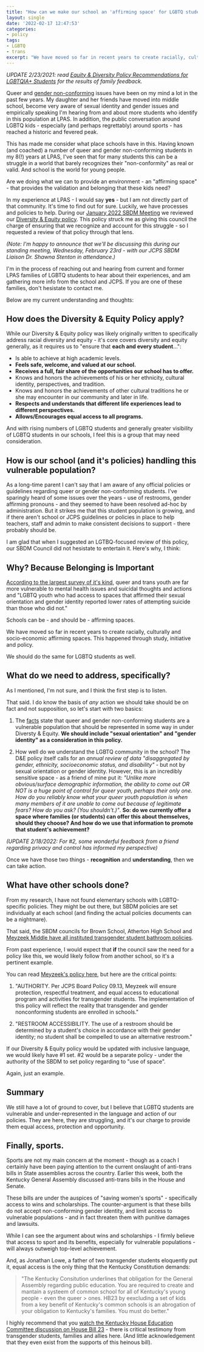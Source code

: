 ```yaml
---
title: "How can we make our school an 'affirming space' for LGBTQ students?"
layout: single
date: '2022-02-17 12:47:53'
categories:
- policy
tags:
- LGBTQ
- trans
excerpt: "We have moved so far in recent years to create racially, culturally and socio-economic affirming spaces in our schools. This happened through study, initiative and policy. We should do the same for LGBTQ students as well."
---
```


_UPDATE 2/23/2021: read [Equity & Diversity Policy Recommendations for LGBTQIA+ Students](https://benwilson.org/sbdm/policy/equity-diversity-policy-recommendations-lgbtqia-students/) for the results of family feedback._

Queer and [gender non-conforming](https://www.hrc.org/resources/glossary-of-terms) issues have been on my mind a lot in the past few years. My daughter and her friends have moved into middle school, become very aware of sexual identity and gender issues and empirically speaking I'm hearing from and about more students who identify in this population at LPAS. In addition, the public conversation around LGBTQ kids - especially (and perhaps regrettably) around sports - has reached a historic and fevered peak.

This has made me consider what place schools have in this. Having known (and coached) a number of queer and gender non-conforming students in my 8(!) years at LPAS, I've seen that for many students this can be a struggle in a world that barely recognizes their "non-conformity" as real or valid. And school is the world for young people. 

Are we doing what we can to provide an environment - an "affirming space" - that provides the validation and belonging that these kids need?

In my experience at LPAS - I would say **yes** - but I am not directly part of that community. It's time to find out for sure. Luckily, we have processes and policies to help. During our [January 2022 SBDM Meeting](https://benwilson.org/sbdm/meetingnotes/january-2022-standing-meeting/) we reviewed our [Diversity & Equity policy](https://docs.google.com/document/d/1QOi9ZZdolIvkOmJ4Cq0fqNIrVSP_h1KOFQAE0HbuCTc/edit?usp=sharing). This policy struck me as giving this council the charge of ensuring that we recognize and account for this struggle - so I requested a review of that policy through that lens. 

*(Note: I'm happy to announce that we'll be discussing this during our standing meeting, Wednesday, February 23rd - with our JCPS SBDM Liaison Dr. Shawna Stenton in attendance.)*

I'm in the process of reaching out and hearing from current and former LPAS families of LGBTQ students to hear about their experiences, and am gathering more info from the school and JCPS. If you are one of these families, don't hesistate to contact me.

Below are my current understanding and thoughts:

## How does the Diversity & Equity Policy apply? ##

While our Diversity & Equity policy was likely originally written to specifically address racial diversity and equity - it's core covers diversity and equity generally, as it requires us to "ensure that **each and every student**...":

* Is able to achieve at high academic levels.
* **Feels safe, welcome, and valued at our school.**
* **Receives a full, fair share of the opportunities our school has to offer.**
* Knows and honors the achievements of his or her ethnicity, cultural identity, perspectives, and tradition.
* Knows and honors the achievements of other cultural traditions he or she may encounter in our community and later in life.
* **Respects and understands that different life experiences lead to different perspectives.**
* **Allows/Encourages equal access to all programs.**

And with rising numbers of LGBTQ students and generally greater visibility of LGBTQ students in our schools, I feel this is a group that may need consideration.

## How is our school (and it's policies) handling this vulnerable population? ##

As a long-time parent I can't say that I am aware of any official policies or guidelines regarding queer or gender non-conforming students. I've sparingly heard of some issues over the years - use of restrooms, gender affirming pronouns - and they seemed to have been resolved ad-hoc by administration. But it strikes me that this student population is growing, and if there aren't school or JCPS guidelines or policies in place to help teachers, staff and admin to make consistent decisions to support  - there probably should be. 

I am glad that when I suggested an LGTBQ-focused review of this policy, our SBDM Council did not hesistate to entertain it. Here's why, I think:

## Why? Because Belonging is Important ##

[According to the largest survey of it's kind](https://www.thetrevorproject.org/survey-2021/?section=SuicideMentalHealth), queer and trans youth are far more vulnerable to mental health issues and suicidal thoughts and actions and "LGBTQ youth who had access to spaces that affirmed their sexual orientation and gender identity reported lower rates of attempting suicide than those who did not."

Schools can be - and should be - affirming spaces. 

We have moved so far in recent years to create racially, culturally and socio-economic affirming spaces. This happened through study, initiative and policy. 

We should do the same for LGBTQ students as well.

## What do we need to address, specifically? ##

As I mentioned, I'm not sure, and I think the first step is to listen. 

That said. I do know the basis of *any* action we should take should be on fact and not supposition, so let's start with two basics:

1. The [facts](https://www.thetrevorproject.org/survey-2021/?section=SuicideMentalHealth) state that queer and gender non-conforming students are a vulnerable population that should be represented in some way in under Diversty & Equity. **We should include "sexual orientation" and "gender identity" as a consideration in this policy.**

2. How well do we understand the LGBTQ community in the school? The D&E policy itself calls for an *annual review of data "disaggregated by gender, ethnicity, socioeconomic status, and disability"* - but not by sexual orientation or gender identity. However, this is an incredibly sensitive space - as a friend of mine put it: *"Unlike more obvious/surface demographic information, the ability to come out OR NOT is a huge point of control for queer youth, perhaps their only one. How do you reliably know what your queer youth population is when many members of it are unable to come out because of legitimate fears? How do you ask? (You shouldn't.)"*.  **So: do we currently offer a space where families (or students) can offer this about themselves, should they choose? And how do we use that information to promote that student's achievement?**

*(UPDATE 2/18/2022: For #2, some wonderful feedback from a friend regarding privacy and control has informed my perspective)*

Once we have those two things - **recognition** and **understanding**, then we can take action.

## What have other schools done? ##

From my research, I have not found elementary schools with LGBTQ-specific policies. They might be out there, but SBDM policies are set individually at each school (and finding the actual policies documents can be a nightmare).


That said, the SBDM councils for Brown School, Atherton High School and [Meyzeek Middle have all instituted transgender student bathroom policies](https://www.courier-journal.com/story/news/local/2017/08/02/meyzeek-middle-school-approves-transgender-student-bathroom-policy/525554001/). 

From past experience, I would expect that **if** the council saw the need for a policy like this, we would likely follow from another school, so it's a pertinent example.

You can read [Meyzeek's policy here](https://drive.google.com/file/d/1P-WhMoDVGucn4Iu7WGLJOyd-2vx5NWm8/view), but here are the critical points:

1. "AUTHORITY. Per JCPS Board Policy 09.13, Meyzeek will ensure protection, respectful treatment, and
equal access to educational program and activities for transgender students. The implementation of
this policy will reflect the reality that transgender and gender nonconforming students are enrolled in
schools."

2. "RESTROOM ACCESSIBILITY. The use of a restroom should be determined by a student's choice in accordance with their gender identity; no student shall be compelled to use an alternative restroom."

If our Diversity & Equity policy would be updated with inclusive language, we would likely have #1 set. #2 would be a separate policy - under the authority of the SBDM to set policy regarding to "use of space". 

Again, just an example. 

## Summary ##

We still have a lot of ground to cover, but I believe that LGBTQ students are vulnerable and under-represented in the language and action of our policies. They are here, they are struggling, and it's our charge to provide them equal access, protection and opportunity. 




## Finally, sports. ##

Sports are not my main concern at the moment - though as a coach I certainly have been paying attention to the current onslaught of anti-trans bills in State assemblies across the country. Earlier this week, both the Kentucky General Assembly discussed anti-trans bills in the House and Senate. 

These bills are under the auspices of "saving women's sports" - specifically access to wins and scholarships. The counter-argument is that these bills do not accept non-conforming gender identity, and limit access to vulnerable populations - and in fact threaten them with punitive damages and lawsuits.

While I can see the argument about wins and scholarships - I firmly believe that access to sport and its benefits, especially for vulnerable populations - will always outweigh top-level achievement. 

And, as Jonathan Lowe, a father of two transgender students eloquently put it, equal access is the only thing that the Kentucky Constitution demands:

> "The Kentucky Consitution underlines that obligation for the General Assembly regarding public education. You are  required to create and mantain a systeem of common school for all of Kentucky's young people - even the queer > ones. HB23 by eexcluding a set of kids from a key benefit of Kentucky's common schools is an abrogation of your obligation to Kentucky's families. You must do better."

I highly recommend that you [watch the Kentucky House Education Committee discussion on House Bill 23](https://www.ket.org/legislature/archives/?nola=WGAOS+023123&stream=aHR0cHM6Ly81ODc4ZmQxZWQ1NDIyLnN0cmVhbWxvY2submV0L3dvcmRwcmVzcy9fZGVmaW5zdF8vbXA0OndnYW9zL3dnYW9zXzAyMzEyMy5tcDQvcGxheWxpc3QubTN1OA==&jwsource=cl) - there is critical testimony from transgender students, families and allies here. (And little acknowledgement that they even exist from the supports of this heinous bill). 

